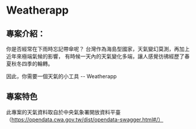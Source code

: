 # Weatherapp

## 專案介紹：

你是否經常在下雨時忘記帶傘呢？
台灣作為海島型國家，天氣變幻莫測，再加上近年來極端氣候的影響，
有時候一天內的天氣變化多端，讓人感覺彷彿經歷了春夏秋冬四季的輪轉。

因此，你需要一個天氣的小工具 -- Weatherapp

## 專案特色

此專案的天氣資料取自於中央氣象署開放資料平臺（https://opendata.cwa.gov.tw/dist/opendata-swagger.html#/）
